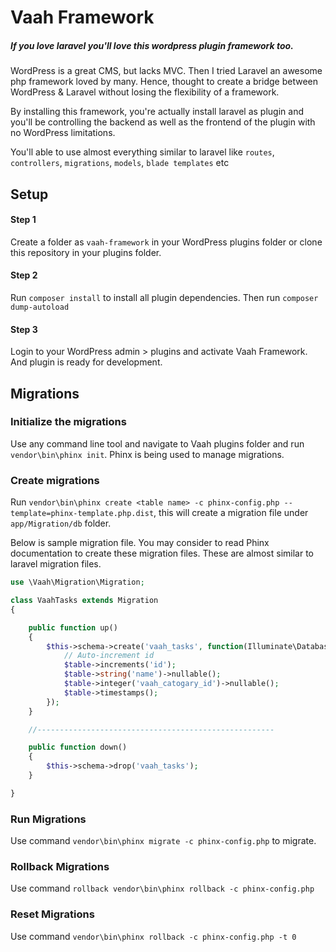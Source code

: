 # Vaah Framework
##### If you love laravel you'll love this wordpress plugin framework too.
 
WordPress is a great CMS, but lacks MVC. Then I tried Laravel an awesome php framework loved by many. Hence, thought to create a bridge between WordPress & Laravel without losing the flexibility of a framework.

By installing this framework, you're actually install laravel as plugin and you'll be controlling the backend as well as the frontend of the plugin with no WordPress limitations.
 
 You'll able to use almost everything similar to laravel like ```routes```, ```controllers```, ```migrations```, ```models```, ```blade templates```  etc

 ## Setup
 
 #### Step 1
 Create a folder as ```vaah-framework``` in your WordPress plugins folder or clone this repository in your plugins folder.
 
#### Step 2
  Run ```composer install``` to install all plugin dependencies. Then run ```composer dump-autoload```

#### Step 3
  Login to your WordPress admin > plugins and activate Vaah Framework. And plugin is ready for development. 


## Migrations

### Initialize the migrations
Use any command line tool and navigate to Vaah plugins folder and run ```vendor\bin\phinx init```. Phinx is being used to manage migrations.

### Create migrations
Run ```vendor\bin\phinx create <table name> -c phinx-config.php --template=phinx-template.php.dist```, this will create a migration file under ```app/Migration/db``` folder.

Below is sample migration file. You may consider to read Phinx documentation to create these migration files. These are almost similar to laravel migration files.

```php
use \Vaah\Migration\Migration;

class VaahTasks extends Migration
{

    public function up()
    {
        $this->schema->create('vaah_tasks', function(Illuminate\Database\Schema\Blueprint $table){
            // Auto-increment id
            $table->increments('id');
            $table->string('name')->nullable();
            $table->integer('vaah_catogary_id')->nullable();
            $table->timestamps();
        });
    }

    //-----------------------------------------------------

    public function down()
    {
        $this->schema->drop('vaah_tasks');
    }

}
```

### Run Migrations
Use command ```vendor\bin\phinx migrate -c phinx-config.php``` to migrate.

### Rollback Migrations
Use command ```rollback
               	vendor\bin\phinx rollback -c phinx-config.php```

### Reset Migrations
Use command ```vendor\bin\phinx rollback -c phinx-config.php -t 0```


